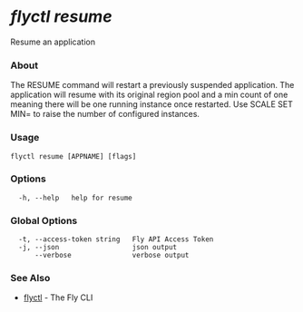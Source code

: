 # _flyctl resume_

Resume an application

### About

The RESUME command will restart a previously suspended application. 
The application will resume with its original region pool and a min count of one
meaning there will be one running instance once restarted. Use SCALE SET MIN= to raise
the number of configured instances.


### Usage
~~~
flyctl resume [APPNAME] [flags]
~~~

### Options

~~~
  -h, --help   help for resume
~~~

### Global Options

~~~
  -t, --access-token string   Fly API Access Token
  -j, --json                  json output
      --verbose               verbose output
~~~

### See Also

* [flyctl](/docs/flyctl/help/)	 - The Fly CLI

